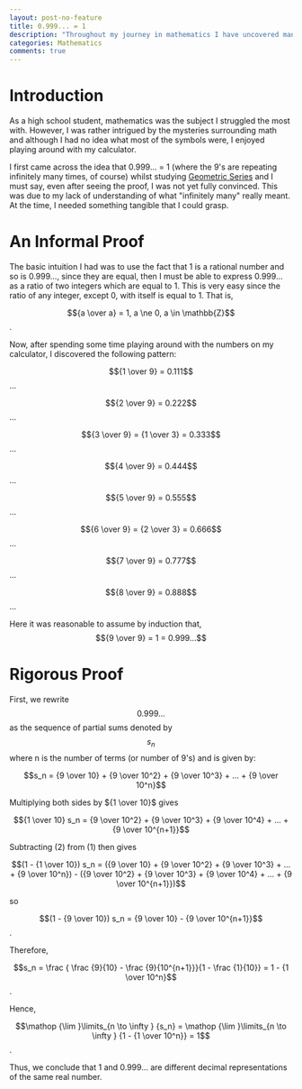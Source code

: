 ```yaml
---
layout: post-no-feature
title: 0.999... = 1
description: "Throughout my journey in mathematics I have uncovered many surprising details about our reality. One of my first revelations was that 0.999... and 1 represent the same number."
categories: Mathematics
comments: true
---
```

# Introduction

As a high school student, mathematics was the subject I struggled the most with. However, I was rather intrigued by the mysteries surrounding math and although I had no idea what most of the symbols were, I enjoyed playing around with my calculator. 

I first came across the idea that 0.999... = 1 (where the 9's are repeating infinitely many times, of course) whilst studying [Geometric Series](http://mathworld.wolfram.com/GeometricSeries.html) and I must say, even after seeing the proof, I was not yet fully convinced. This was due to my lack of understanding of what "infinitely many" really meant. At the time, I needed something tangible that I could grasp. 

# An Informal Proof

The basic intuition I had was to use the fact that 1 is a rational number and so is 0.999..., since they are equal, then I must be able to express 0.999... as a ratio of two integers which are equal to 1. This is very easy since the ratio of any integer, except 0, with itself is equal to 1. That is, 

$${a \over a} = 1, a \ne 0, a \in \mathbb{Z}$$.

Now, after spending some time playing around with the numbers on my calculator, I discovered the following pattern:

$${1 \over 9} = 0.111$$...

$${2 \over 9} = 0.222$$...

$${3 \over 9} = {1 \over 3} = 0.333$$...

$${4 \over 9} = 0.444$$...

$${5 \over 9} = 0.555$$...

$${6 \over 9} = {2 \over 3} = 0.666$$...

$${7 \over 9} = 0.777$$...

$${8 \over 9} = 0.888$$...

Here it was reasonable to assume by induction that,
$${9 \over 9} = 1 = 0.999...$$

# Rigorous Proof

First, we rewrite $$0.999...$$ as the sequence of partial sums denoted by $$s_n$$ where n is the number of terms (or number of 9's) and is given by:

$$s_n = {9 \over 10} + {9 \over 10^2} + {9 \over 10^3} + ... + {9 \over 10^n}$$

Multiplying both sides by ${1 \over 10}$ gives

$${1 \over 10} s_n = {9 \over 10^2} + {9 \over 10^3} + {9 \over 10^4} + ... + {9 \over 10^{n+1}}$$

Subtracting $(2)$ from $(1)$ then gives

$$(1 - {1 \over 10}) s_n = ({9 \over 10} + {9 \over 10^2} + {9 \over 10^3} + ... + {9 \over 10^n}) - ({9 \over 10^2} + {9 \over 10^3} + {9 \over 10^4} + ... + {9 \over 10^{n+1}})$$

so

$$(1 - {9 \over 10}) s_n = {9 \over 10} - {9 \over 10^{n+1}}$$.

Therefore,

$$s_n = \frac { \frac {9}{10} - \frac {9}{10^{n+1}}}{1 - \frac {1}{10}} = 1 - {1 \over 10^n}$$.

Hence,

$$\mathop {\lim }\limits_{n \to \infty } {s_n} = \mathop {\lim }\limits_{n \to \infty } {1 - {1 \over 10^n}} = 1$$.

Thus, we conclude that 1 and 0.999... are different decimal representations of the same real number.

